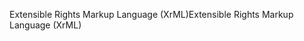 <span data-ttu-id="11d50-101">Extensible Rights Markup Language (XrML)</span><span class="sxs-lookup"><span data-stu-id="11d50-101">Extensible Rights Markup Language (XrML)</span></span>